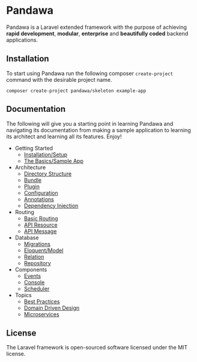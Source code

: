 # Pandawa

Pandawa is a Laravel extended framework with the purpose 
of achieving **rapid development**, **modular**, **enterprise** 
and **beautifully coded** backend applications.

## Installation

To start using Pandawa run the following composer `create-project` command with 
the desirable project name.

```
composer create-project pandawa/skeleton example-app
```

## Documentation

The following will give you a starting point in learning Pandawa and navigating
its documentation from making a sample application to learning its architect and 
learning all its features. Enjoy!

- Getting Started
    - [Installation/Setup](getting-started/installation.md)
    - [The Basics/Sample App](getting-started/basics.md)
- Architecture
    - [Directory Structure](architecture/directory-structure.md)
    - [Bundle]()
    - [Plugin]()
    - [Configuration]()
    - [Annotations]()
    - [Dependency Injection]()
- Routing
    - [Basic Routing]()
    - [API Resource]()
    - [API Message]()
- Database
    - [Migrations]()
    - [Eloquent/Model]()
    - [Relation]()
    - [Repository]()
- Components
    - [Events]()
    - [Console]()
    - [Scheduler]()
- Topics
    - [Best Practices]()
    - [Domain Driven Design]()
    - [Microservices]()

## License

The Laravel framework is open-sourced software licensed under the MIT license.
